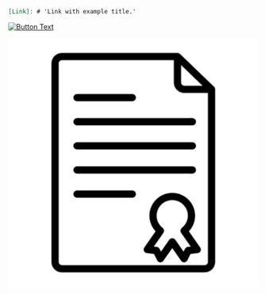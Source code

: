 ```markdown
[Link]: # 'Link with example title.'
```
[![Button Text](https://example.com/button-image.png)](https://example.com/button-link)

[![Button Text](./Module-A/img/EasyRSA.png)](https://www.google.com)
